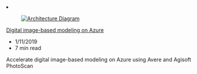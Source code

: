 <!-- Thie file is automatically generated by build/architectures/build_index.py.  Any updates will be lost. -->
<li class="grid-item item-column" data-categories="Compute Storage ">
<article class="card">
    <div class="card-header has-margin-bottom-none" aria-hidden="true">
        <figure class="image diagram has-height-175 has-overflow-hidden level">
            <a href="/azure/architecture/example-scenario/infrastructure/image-modeling"><img src="/azure/architecture/browse/thumbs/image-modeling.png" class="diagram" alt="Architecture Diagram" data-linktype="relative-path"></a>
        </figure>
    </div>
    <div class="card-content">
        <a class="card-content-title has-margin-top-none" href="/azure/architecture/example-scenario/infrastructure/image-modeling">
            <p>Digital image-based modeling on Azure</p>
        </a>
        <ul class="card-content-metadata">
            <li>1/11/2019</li>
            <li>7 min read</li>
        </ul>
        <p class="card-content-description">Accelerate digital image-based modeling on Azure using Avere and Agisoft PhotoScan</p>
        <div class="bottom-to-top-fade is-hidden-mobile"></div>
    </div>
</article>
</li>
